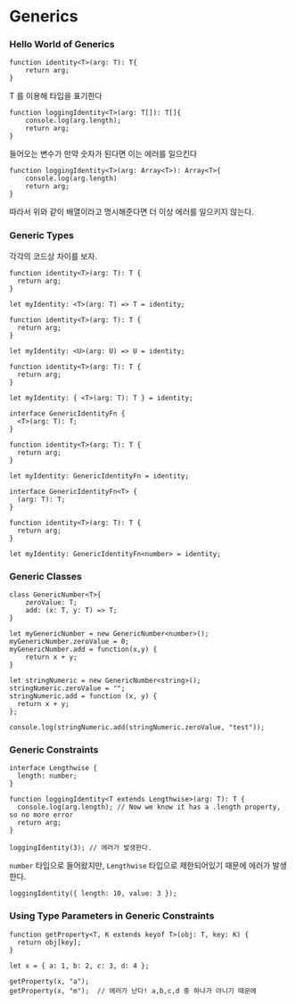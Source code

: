 # Generics

### Hello World of Generics

```tsx
function identity<T>(arg: T): T{
	return arg;
}
```

T 를 이용해 타입을 표기한다

```tsx
function loggingIdentity<T>(arg: T[]): T[]{
	console.log(arg.length);
	return arg;
}
```

들어오는 변수가 만약 숫자가 된다면 이는 에러를 일으킨다

```tsx
function loggingIdentity<T>(arg: Array<T>): Array<T>{
	console.log(arg.length)
	return arg;
}
```

따라서 위와 같이 배열이라고 명시해준다면 더 이상 에러를 일으키지 않는다.

### Generic Types

각각의 코드상 차이를 보자.

```tsx
function identity<T>(arg: T): T {
  return arg;
}

let myIdentity: <T>(arg: T) => T = identity;
```

```tsx
function identity<T>(arg: T): T {
  return arg;
}

let myIdentity: <U>(arg: U) => U = identity;
```

```tsx
function identity<T>(arg: T): T {
  return arg;
}

let myIdentity: { <T>(arg: T): T } = identity;
```

```tsx
interface GenericIdentityFn {
  <T>(arg: T): T;
}

function identity<T>(arg: T): T {
  return arg;
}

let myIdentity: GenericIdentityFn = identity;
```

```tsx
interface GenericIdentityFn<T> {
  (arg: T): T;
}

function identity<T>(arg: T): T {
  return arg;
}

let myIdentity: GenericIdentityFn<number> = identity;
```

### Generic Classes

```tsx
class GenericNumber<T>{
	zeroValue: T;
	add: (x: T, y: T) => T;
}

let myGenericNumber = new GenericNumber<number>();
myGenericNumber.zeroValue = 0;
myGenericNumber.add = function(x,y) {
	return x + y;
}
```

```tsx
let stringNumeric = new GenericNumber<string>();
stringNumeric.zeroValue = "";
stringNumeric.add = function (x, y) {
  return x + y;
};

console.log(stringNumeric.add(stringNumeric.zeroValue, "test"));
```

### Generic Constraints

```tsx
interface Lengthwise {
  length: number;
}

function loggingIdentity<T extends Lengthwise>(arg: T): T {
  console.log(arg.length); // Now we know it has a .length property, so no more error
  return arg;
}
```

```tsx
loggingIdentity(3); // 에러가 발생한다.
```

`number` 타입으로 들어왔지만, `Lengthwise` 타입으로 제한되어있기 때문에 에러가 발생한다.

```tsx
loggingIdentity({ length: 10, value: 3 });
```

### Using Type Parameters in Generic Constraints

```tsx
function getProperty<T, K extends keyof T>(obj: T, key: K) {
  return obj[key];
}

let x = { a: 1, b: 2, c: 3, d: 4 };

getProperty(x, "a");
getProperty(x, "m");  // 에러가 난다! a,b,c,d 중 하나가 아니기 때문에
```